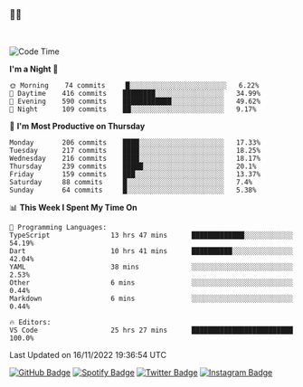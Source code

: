 ### 🤙🍺

<!-- <a href="https://github-readme-stats.vercel.app/api?username=hzak2xx&count_private=true&show_icons=true&theme=dracula">
  <img align="center" src="https://github-readme-stats.vercel.app/api?username=hzak2xx&count_private=true&show_icons=true&theme=dracula" />
</a>
</br> -->
</br>

<!--START_SECTION:waka-->
![Code Time](http://img.shields.io/badge/Code%20Time-1%2C989%20hrs%205%20mins-blue)

**I'm a Night 🦉** 

```text
🌞 Morning    74 commits     █░░░░░░░░░░░░░░░░░░░░░░░░   6.22% 
🌆 Daytime    416 commits    ████████░░░░░░░░░░░░░░░░░   34.99% 
🌃 Evening    590 commits    ████████████░░░░░░░░░░░░░   49.62% 
🌙 Night      109 commits    ██░░░░░░░░░░░░░░░░░░░░░░░   9.17%

```
📅 **I'm Most Productive on Thursday** 

```text
Monday       206 commits    ████░░░░░░░░░░░░░░░░░░░░░   17.33% 
Tuesday      217 commits    ████░░░░░░░░░░░░░░░░░░░░░   18.25% 
Wednesday    216 commits    ████░░░░░░░░░░░░░░░░░░░░░   18.17% 
Thursday     239 commits    █████░░░░░░░░░░░░░░░░░░░░   20.1% 
Friday       159 commits    ███░░░░░░░░░░░░░░░░░░░░░░   13.37% 
Saturday     88 commits     █░░░░░░░░░░░░░░░░░░░░░░░░   7.4% 
Sunday       64 commits     █░░░░░░░░░░░░░░░░░░░░░░░░   5.38%

```


📊 **This Week I Spent My Time On** 

```text
💬 Programming Languages: 
TypeScript               13 hrs 47 mins      █████████████░░░░░░░░░░░░   54.19% 
Dart                     10 hrs 41 mins      ██████████░░░░░░░░░░░░░░░   42.04% 
YAML                     38 mins             ░░░░░░░░░░░░░░░░░░░░░░░░░   2.53% 
Other                    6 mins              ░░░░░░░░░░░░░░░░░░░░░░░░░   0.44% 
Markdown                 6 mins              ░░░░░░░░░░░░░░░░░░░░░░░░░   0.44%

🔥 Editors: 
VS Code                  25 hrs 27 mins      █████████████████████████   100.0%

```


 Last Updated on 16/11/2022 19:36:54 UTC
<!--END_SECTION:waka-->

[![GitHub Badge](https://img.shields.io/badge/GitHub-100000?style=for-the-badge&logo=github&logoColor=white)](https://github.com/hzak2xx)
[![Spotify Badge](https://img.shields.io/badge/Spotify-1ED760?&style=for-the-badge&logo=spotify&logoColor=white)](https://open.spotify.com/user/uf90s6sbbh75a1mt44clkhkvf)
[![Twitter Badge](https://img.shields.io/badge/Twitter-1DA1F2?style=for-the-badge&logo=twitter&logoColor=white)](https://twitter.com/hzak2xx)
[![Instagram Badge](https://img.shields.io/badge/Instagram-E4405F?style=for-the-badge&logo=instagram&logoColor=white)](https://www.instagram.com/hzak2xx/)

